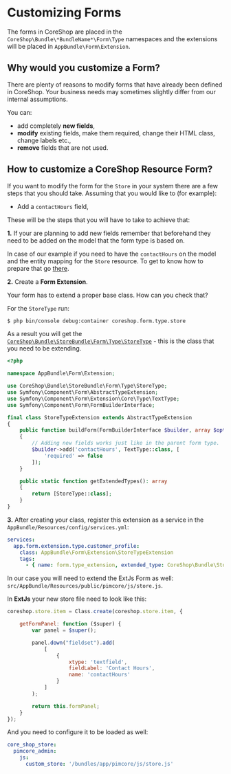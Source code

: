 # Customizing Forms

The forms in CoreShop are placed in the `CoreShop\Bundle\*BundleName*\Form\Type` namespaces and the extensions will be
placed in `AppBundle\Form\Extension`.

## Why would you customize a Form?

There are plenty of reasons to modify forms that have already been defined in CoreShop. Your business needs may
sometimes slightly differ from our internal assumptions.

You can:

* add completely **new fields**,
* **modify** existing fields, make them required, change their HTML class, change labels etc.,
* **remove** fields that are not used.

## How to customize a CoreShop Resource Form?

If you want to modify the form for the `Store` in your system there are a few steps that you should take. Assuming that
you would like to (for example):

* Add a `contactHours` field,

These will be the steps that you will have to take to achieve that:

**1.** If your are planning to add new fields remember that beforehand they need to be added on the model that the form
type is based on.

In case of our example if you need to have the `contactHours` on the model and the entity mapping for the `Store`
resource. To get to know how to prepare that go [there](./01_Extend_CoreShop_Resources.md).

**2.** Create a **Form Extension**.

Your form has to extend a proper base class. How can you check that?

For the `StoreType` run:

```bash
$ php bin/console debug:container coreshop.form.type.store
```

As a result you will get
the [```CoreShop\Bundle\StoreBundle\Form\Type\StoreType```](https://github.com/coreshop/CoreShop/blob/master/src/CoreShop/Bundle/StoreBundle/Form/Type/StoreType.php) -
this is the class that you need to be extending.

```php
<?php

namespace AppBundle\Form\Extension;

use CoreShop\Bundle\StoreBundle\Form\Type\StoreType;
use Symfony\Component\Form\AbstractTypeExtension;
use Symfony\Component\Form\Extension\Core\Type\TextType;
use Symfony\Component\Form\FormBuilderInterface;

final class StoreTypeExtension extends AbstractTypeExtension
{
    public function buildForm(FormBuilderInterface $builder, array $options): void
    {
        // Adding new fields works just like in the parent form type.
        $builder->add('contactHours', TextType::class, [
            'required' => false
        ]);
    }

    public static function getExtendedTypes(): array
    {
        return [StoreType::class];
    }
}
```

**3.** After creating your class, register this extension as a service in the `AppBundle/Resources/config/services.yml`:

```yaml
services:
  app.form.extension.type.customer_profile:
    class: AppBundle\Form\Extension\StoreTypeExtension
    tags:
      - { name: form.type_extension, extended_type: CoreShop\Bundle\StoreBundle\Form\Type\StoreType }
```

In our case you will need to extend the ExtJs Form as well: `src/AppBundle/Resources/public/pimcore/js/store.js`.

In **ExtJs** your new store file need to look like this:

```javascript
coreshop.store.item = Class.create(coreshop.store.item, {

    getFormPanel: function ($super) {
        var panel = $super();

        panel.down("fieldset").add(
            [
                {
                    xtype: 'textfield',
                    fieldLabel: 'Contact Hours',
                    name: 'contactHours'
                }
            ]
        );

        return this.formPanel;
    }
});
```

And you need to configure it to be loaded as well:

```yaml
core_shop_store:
  pimcore_admin:
    js:
      custom_store: '/bundles/app/pimcore/js/store.js'
```
